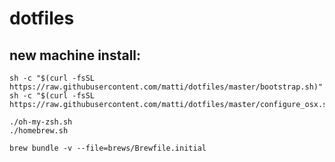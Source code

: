 dotfiles
========

## new machine install:
```
sh -c "$(curl -fsSL https://raw.githubusercontent.com/matti/dotfiles/master/bootstrap.sh)"
sh -c "$(curl -fsSL https://raw.githubusercontent.com/matti/dotfiles/master/configure_osx.sh)"
```

```
./oh-my-zsh.sh
./homebrew.sh
```

```
brew bundle -v --file=brews/Brewfile.initial
```
